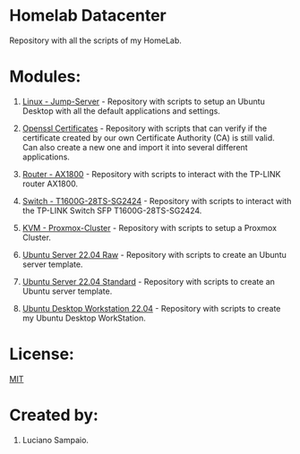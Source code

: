 # Homelab Datacenter
Repository with all the scripts of my HomeLab.

# Modules:
1. [Linux - Jump-Server](https://github.com/lsampaioweb/jump-server) - Repository with scripts to setup an Ubuntu Desktop with all the default applications and settings.
1. [Openssl Certificates](https://github.com/lsampaioweb/openssl-certificates) - Repository with scripts that can verify if the certificate created by our own Certificate Authority (CA) is still valid. Can also create a new one and import it into several different applications.
1. [Router - AX1800](https://github.com/lsampaioweb/tplink_router_ax1800) - Repository with scripts to interact with the TP-LINK router AX1800.
1. [Switch - T1600G-28TS-SG2424](https://github.com/lsampaioweb/T1600G-28TS-SG2424) - Repository with scripts to interact with the TP-LINK Switch SFP T1600G-28TS-SG2424.
1. [KVM - Proxmox-Cluster](https://github.com/lsampaioweb/proxmox-cluster) - Repository with scripts to setup a Proxmox Cluster.

1. [Ubuntu Server 22.04 Raw](https://github.com/lsampaioweb/packer-proxmox-ubuntu-22-04-server-raw) - Repository with scripts to create an Ubuntu server template.
1. [Ubuntu Server 22.04 Standard](https://github.com/lsampaioweb/packer-proxmox-ubuntu-22-04-server-standard) - Repository with scripts to create an Ubuntu server template.
1. [Ubuntu Desktop Workstation 22.04]() - Repository with scripts to create my Ubuntu Desktop WorkStation.

# License:

[MIT](LICENSE "MIT License")

# Created by: 

1. Luciano Sampaio.